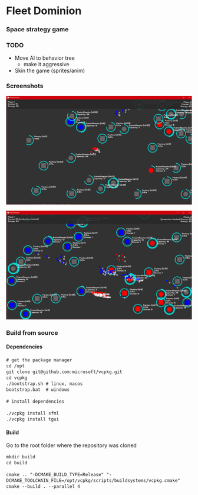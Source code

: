 # Fleet Dominion

### Space strategy game

### TODO
- Move AI to behavior tree
    - make it aggressive 
- Skin the game (sprites/anim)

### Screenshots

![Screenshot1](docs/images/screenshot_007.png)


![Screenshot2](docs/images/screenshot_010.png)


### Build from source


#### Dependencies

```
# get the package manager
cd /opt
git clone git@github.com:microsoft/vcpkg.git
cd vcpkg
./bootstrap.sh # linux, macos
bootstrap.bat  # windows

# install dependencies

./vcpkg install sfml
./vcpkg install tgui

```

#### Build

Go to the root folder where the repository was cloned

```
mkdir build
cd build

cmake .. "-DCMAKE_BUILD_TYPE=Release" "-DCMAKE_TOOLCHAIN_FILE=/opt/vcpkg/scripts/buildsystems/vcpkg.cmake"
cmake --build . --parallel 4
```